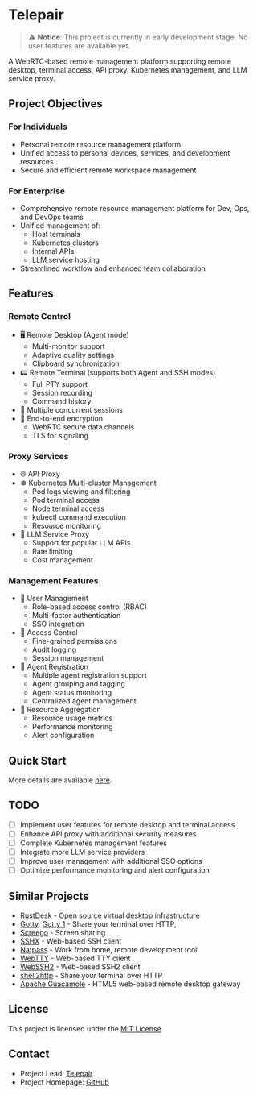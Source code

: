 # Telepair

> ⚠️ **Notice**: This project is currently in early development stage. No user features are available yet.

A WebRTC-based remote management platform supporting remote desktop, terminal access, API proxy, Kubernetes management, and LLM service proxy.

## Project Objectives

### For Individuals

- Personal remote resource management platform
- Unified access to personal devices, services, and development resources
- Secure and efficient remote workspace management

### For Enterprise

- Comprehensive remote resource management platform for Dev, Ops, and DevOps teams
- Unified management of:
  - Host terminals
  - Kubernetes clusters
  - Internal APIs
  - LLM service hosting
- Streamlined workflow and enhanced team collaboration

## Features

### Remote Control

- 🖥️ Remote Desktop (Agent mode)
  - Multi-monitor support
  - Adaptive quality settings
  - Clipboard synchronization
- 📟 Remote Terminal (supports both Agent and SSH modes)
  - Full PTY support
  - Session recording
  - Command history
- 🔄 Multiple concurrent sessions
- 🔐 End-to-end encryption
  - WebRTC secure data channels
  - TLS for signaling

### Proxy Services

- 🌐 API Proxy
- ☸️ Kubernetes Multi-cluster Management
  - Pod logs viewing and filtering
  - Pod terminal access
  - Node terminal access
  - kubectl command execution
  - Resource monitoring
- 🤖 LLM Service Proxy
  - Support for popular LLM APIs
  - Rate limiting
  - Cost management

### Management Features

- 👥 User Management
  - Role-based access control (RBAC)
  - Multi-factor authentication
  - SSO integration
- 🔑 Access Control
  - Fine-grained permissions
  - Audit logging
  - Session management
- 📝 Agent Registration
  - Multiple agent registration support
  - Agent grouping and tagging
  - Agent status monitoring
  - Centralized agent management
- 🎯 Resource Aggregation
  - Resource usage metrics
  - Performance monitoring
  - Alert configuration

## Quick Start

More details are available [here](docs/development.md).

## TODO

- [ ] Implement user features for remote desktop and terminal access
- [ ] Enhance API proxy with additional security measures
- [ ] Complete Kubernetes management features
- [ ] Integrate more LLM service providers
- [ ] Improve user management with additional SSO options
- [ ] Optimize performance monitoring and alert configuration

## Similar Projects

- [RustDesk](https://github.com/rustdesk/rustdesk) - Open source virtual desktop infrastructure
- [Gotty](https://github.com/yudai/gotty), [Gotty 1](https://github.com/sorenisanerd/gotty) - Share your terminal over HTTP,
- [Screego](https://github.com/screego/server) - Screen sharing
- [SSHX](https://github.com/ekzhang/sshx) - Web-based SSH client
- [Natpass](https://github.com/lwch/natpass) - Work from home, remote development tool
- [WebTTY](https://github.com/maxmcd/webtty) - Web-based TTY client
- [WebSSH2](https://github.com/billchurch/webssh2) - Web-based SSH2 client
- [shell2http](https://github.com/msoap/shell2http) - Share your terminal over HTTP
- [Apache Guacamole](https://guacamole.apache.org/) - HTML5 web-based remote desktop gateway

## License

This project is licensed under the [MIT License](LICENSE)

## Contact

- Project Lead: [Telepair](mailto:me@telepair.online)
- Project Homepage: [GitHub](https://github.com/telepair/telepair)
